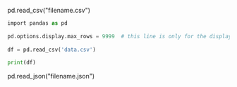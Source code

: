 pd.read_csv("filename.csv")

```python
import pandas as pd  
  
pd.options.display.max_rows = 9999  # this line is only for the display all of the line, otherwise we need to write df.tostring(), or it will only output first and last 5 lines
  
df = pd.read_csv('data.csv')  
  
print(df)
```


pd.read_json("filename.json")